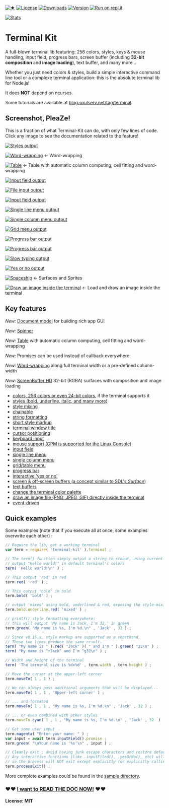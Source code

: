 
[![★](https://img.shields.io/github/stars/cronvel/terminal-kit.svg?label=❤)](https://github.com/cronvel/terminal-kit/stargazers)
[![License](https://img.shields.io/github/license/cronvel/terminal-kit.svg)](https://github.com/cronvel/terminal-kit)
[![Downloads](https://img.shields.io/npm/dm/terminal-kit.svg)](https://www.npmjs.com/package/terminal-kit)
[![Version](https://img.shields.io/npm/v/terminal-kit.svg)](https://www.npmjs.com/package/terminal-kit)
[![Run on repl.it](http://repl.it/badge/github/cronvel/terminal-kit)](https://repl.it/github/cronvel/terminal-kit)

[![Stats](https://nodei.co/npm/terminal-kit.png?downloads=true&downloadRank=true&stars=true)](https://www.npmjs.com/package/terminal-kit)



# Terminal Kit

A full-blown terminal lib featuring: 256 colors, styles, keys & mouse handling, input field, progress bars, 
screen buffer (including **32-bit composition** and **image loading**), text buffer, and many more...

Whether you just need colors & styles, build a simple interactive command line tool or a complexe terminal application:
this is the absolute terminal lib for Node.js!

It does **NOT** depend on ncurses.

Some tutorials are available at [blog.soulserv.net/tag/terminal](http://blog.soulserv.net/tag/terminal/).



## Screenshot, PleaZe!

This is a fraction of what Terminal-Kit can do, with only few lines of code.
Click any image to see the documentation related to the feature!

[![Styles output](https://raw.githubusercontent.com/cronvel/terminal-kit/master/sample/style-doc1.png)](doc/low-level.md)

[![Word-wrapping](https://raw.githubusercontent.com/cronvel/terminal-kit/master/sample/wordwrap-doc1.png)](doc/high-level.md#ref.wrapColumn)
← Word-wrapping

[![Table](https://raw.githubusercontent.com/cronvel/terminal-kit/master/sample/table-doc1.png)](doc/high-level.md#ref.table)
← Table with automatic column computing, cell fitting and word-wrapping

[![Input field output](https://raw.githubusercontent.com/cronvel/terminal-kit/master/sample/input-field-doc1.gif)](doc/high-level.md#ref.inputField)

[![File input output](https://raw.githubusercontent.com/cronvel/terminal-kit/master/sample/file-input-doc1.gif)](doc/high-level.md#ref.fileInput)

[![Input field output](https://raw.githubusercontent.com/cronvel/terminal-kit/master/sample/input-field-doc4.gif)](doc/high-level.md#ref.inputField)

[![Single line menu output](https://raw.githubusercontent.com/cronvel/terminal-kit/master/sample/single-line-menu-doc1.gif)](doc/high-level.md#ref.singleLineMenu)

[![Single column menu output](https://raw.githubusercontent.com/cronvel/terminal-kit/master/sample/single-column-menu-doc1.gif)](doc/high-level.md#ref.singleColumnMenu)

[![Grid menu output](https://raw.githubusercontent.com/cronvel/terminal-kit/master/sample/grid-menu-doc1.gif)](doc/high-level.md#ref.gridMenu)

[![Progress bar output](https://raw.githubusercontent.com/cronvel/terminal-kit/master/sample/progress-bar-doc1.gif)](doc/high-level.md#ref.progressBar)

[![Progress bar output](https://raw.githubusercontent.com/cronvel/terminal-kit/master/sample/progress-bar-doc2.gif)](doc/high-level.md#ref.progressBar)

[![Slow typing output](https://raw.githubusercontent.com/cronvel/terminal-kit/master/sample/slow-typing-doc1.gif)](doc/high-level.md#ref.slowTyping)

[![Yes or no output](https://raw.githubusercontent.com/cronvel/terminal-kit/master/sample/yes-no-doc1.gif)](doc/high-level.md#ref.yesOrNo)

[![Spaceship](https://raw.githubusercontent.com/cronvel/terminal-kit/master/demo/record.gif)](doc/ScreenBuffer.md)
← Surfaces and Sprites

[![Draw an image inside the terminal](https://raw.githubusercontent.com/cronvel/terminal-kit/master/sample/image-loading.png)](doc/high-level.md#ref.drawImage)
← Load and draw an image inside the terminal



## Key features

*New:* [Document model](doc/document-model.md#top) for building rich app GUI

*New:* [Spinner](doc/high-level.md#ref.spinner)

*New:* [Table](doc/high-level.md#ref.table) with automatic column computing, cell fitting and word-wrapping

*New:* Promises can be used instead of callback everywhere

*New:* [Word-wrapping](doc/high-level.md#ref.wrapColumn) along full terminal width or a pre-defined column-width

*New:* [ScreenBuffer HD](doc/ScreenBufferHD.md#top) 32-bit (RGBA) surfaces with composition and image loading

* [colors, 256 colors or even 24-bit colors](doc/low-level.md#ref.colors), if the terminal supports it
* [styles (bold, underline, italic, and many more)](doc/low-level.md#ref.styles)
* [style mixing](doc/low-level.md#ref.chainable)
* [chainable](doc/low-level.md#ref.chainable)
* [string formatting](doc/low-level.md#ref.string-formatting)
* [short style markup](doc/low-level.md#ref.style-markup)
* [terminal window title](doc/low-level.md#ref.misc)
* [cursor positioning](doc/low-level.md#ref.movingCursor)
* [keyboard input](doc/high-level.md#ref.grabInput)
* [mouse support (GPM is supported for the Linux Console)](doc/high-level.md#ref.grabInput)
* [input field](doc/high-level.md#ref.inputField)
* [single line menu](doc/high-level.md#ref.singleLineMenu)
* [single column menu](doc/high-level.md#ref.singleColumnMenu)
* [grid/table menu](doc/high-level.md#ref.gridMenu)
* [progress bar](doc/high-level.md#ref.progressBar)
* [interactive 'yes or no'](doc/high-level.md#ref.yesOrNo)
* [screen & off-screen buffers (a concept similar to SDL's *Surface*)](doc/ScreenBuffer.md#top)
* [text buffers](doc/TextBuffer.md#top)
* [change the terminal color palette](doc/high-level.md#ref.setPalette)
* [draw an image file (PNG, JPEG, GIF) directly inside the terminal](doc/high-level.md#ref.drawImage)
* [event-driven](doc/events.md#top)



## Quick examples

Some examples (note that if you execute all at once, some examples overwrite each other) :

```js
// Require the lib, get a working terminal
var term = require( 'terminal-kit' ).terminal ;

// The term() function simply output a string to stdout, using current style
// output "Hello world!" in default terminal's colors
term( 'Hello world!\n' ) ;

// This output 'red' in red
term.red( 'red' ) ;

// This output 'bold' in bold
term.bold( 'bold' ) ;

// output 'mixed' using bold, underlined & red, exposing the style-mixing syntax
term.bold.underline.red( 'mixed' ) ;

// printf() style formatting everywhere:
// this will output 'My name is Jack, I'm 32.' in green
term.green( "My name is %s, I'm %d.\n" , 'Jack' , 32 ) ;

// Since v0.16.x, style markup are supported as a shorthand.
// Those two lines produce the same result.
term( "My name is " ).red( "Jack" )( " and I'm " ).green( "32\n" ) ;
term( "My name is ^rJack^ and I'm ^g32\n" ) ;

// Width and height of the terminal
term( 'The terminal size is %dx%d' , term.width , term.height ) ;

// Move the cursor at the upper-left corner
term.moveTo( 1 , 1 ) ;

// We can always pass additional arguments that will be displayed...
term.moveTo( 1 , 1 , 'Upper-left corner' ) ;

// ... and formated
term.moveTo( 1 , 1 , "My name is %s, I'm %d.\n" , 'Jack' , 32 ) ;

// ... or even combined with other styles
term.moveTo.cyan( 1 , 1 , "My name is %s, I'm %d.\n" , 'Jack' , 32  ) ;

// Get some user input
term.magenta( "Enter your name: " ) ;
var input = await term.inputField().promise ;
term.green( "\nYour name is '%s'\n" , input ) ;

// Cleanly exit : avoid having junk escape characters and restore default style.
// Any interactive functions (like .inputFiled(), .yesOrNo(), etc) will open "stdin" and listen for events,
// so the process will NOT exit except explicitly (or explicitly calling .grabInput( false )).
term.processExit() ;
```

More complete examples could be found in the [sample directory](https://github.com/cronvel/terminal-kit/tree/master/sample).



### ♥♥ [I want to READ THE DOC NOW!](doc/documentation.md#ref.TOC) ♥♥


#### License: MIT


